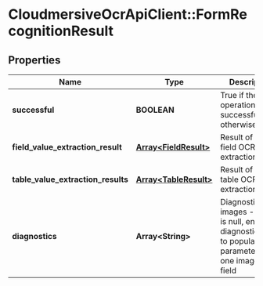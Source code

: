 # CloudmersiveOcrApiClient::FormRecognitionResult

## Properties
Name | Type | Description | Notes
------------ | ------------- | ------------- | -------------
**successful** | **BOOLEAN** | True if the operation was successful, false otherwise | [optional] 
**field_value_extraction_result** | [**Array&lt;FieldResult&gt;**](FieldResult.md) | Result of form field OCR data extraction | [optional] 
**table_value_extraction_results** | [**Array&lt;TableResult&gt;**](TableResult.md) | Result of form table OCR data extraction | [optional] 
**diagnostics** | **Array&lt;String&gt;** | Diagnostic images - default is null, enable diagnostics&#x3D;true to populate this parameter with one image per field | [optional] 



